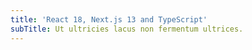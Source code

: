 ```yaml
---
title: 'React 18, Next.js 13 and TypeScript'
subTitle: Ut ultricies lacus non fermentum ultrices.
---
```


